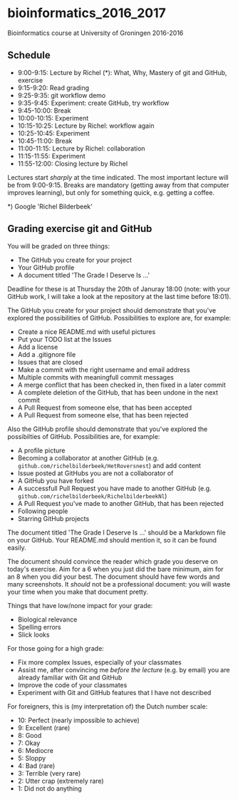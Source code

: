 # bioinformatics_2016_2017
Bioinformatics course at University of Groningen 2016-2016

## Schedule

 * 9:00-9:15: Lecture by Richel (*): What, Why, Mastery of git and GitHub, exercise
 * 9:15-9:20: Read grading
 * 9:25-9:35: git workflow demo
 * 9:35-9:45: Experiment: create GitHub, try workflow
 * 9:45-10:00: Break
 * 10:00-10:15: Experiment
 * 10:15-10:25: Lecture by Richel: workflow again
 * 10:25-10:45: Experiment
 * 10:45-11:00: Break
 * 11:00-11:15: Lecture by Richel: collaboration
 * 11:15-11:55: Experiment
 * 11:55-12:00: Closing lecture by Richel

Lectures start *sharply* at the time indicated. The most important lecture will be from 9:00-9:15. Breaks are mandatory (getting away from that computer improves learning), but only for something quick, e.g. getting a coffee. 

*) Google 'Richel Bilderbeek'

## Grading exercise git and GitHub 

You will be graded on three things:

 * The GitHub you create for your project
 * Your GitHub profile
 * A document titled 'The Grade I Deserve Is ...'

Deadline for these is at Thursday the 20th of Januray 18:00 (note: with your GitHub work, I will take a look at the repository at the last time before 18:01).

The GitHub you create for your project should demonstrate that you've explored the possibilities of GitHub.
Possibilities to explore are, for example:

 * Create a nice README.md with useful pictures
 * Put your TODO list at the Issues
 * Add a license
 * Add a .gitignore file
 * Issues that are closed
 * Make a commit with the right username and email address
 * Multiple commits with meaningfull commit messages
 * A merge conflict that has been checked in, then fixed in a later commit
 * A complete deletion of the GitHub, that has been undone in the next commit
 * A Pull Request from someone else, that has been accepted
 * A Pull Request from someone else, that has been rejected

Also the GitHub profile should demonstrate that you've explored the possibilties of GitHub.
Possibilities are, for example:

 * A profile picture
 * Becoming a collaborator at another GitHub (e.g. `github.com/richelbilderbeek/HetRoversnest`) and add content
 * Issue posted at GitHubs you are not a collaborator of
 * A GitHub you have forked
 * A successfull Pull Request you have made to another GitHub (e.g. `github.com/richelbilderbeek/RichelbilderbeekNl`)
 * A Pull Request you've made to another GitHub, that has been rejected
 * Following people
 * Starring GitHub projects

The document titled 'The Grade I Deserve Is ...' should be a Markdown file on your GitHub. Your README.md should mention it, so it can be found easily.

The document should convince the reader which grade you deserve on today's exercise. Aim for a 6 when you just did the bare minimum, aim for an 8 when you did your best. The document should have few words and many screenshots. It *should* not be a professional document: you will waste your time when you make that document pretty.

Things that have low/none impact for your grade:

 * Biological relevance
 * Spelling errors
 * Slick looks
 
For those going for a high grade:

* Fix more complex Issues, especially of your classmates
* Assist me, after convincing me *before the lecture* (e.g. by email) you are already familiar with Git and GitHub
* Improve the code of your classmates
* Experiment with Git and GitHub features that I have not described

For foreigners, this is (my interpretation of) the Dutch number scale:

* 10: Perfect (nearly impossible to achieve)
* 9: Excellent (rare)
* 8: Good
* 7: Okay
* 6: Mediocre
* 5: Sloppy
* 4: Bad (rare)
* 3: Terrible (very rare)
* 2: Utter crap (extremely rare)
* 1: Did not do anything
